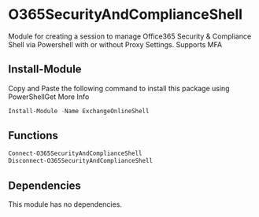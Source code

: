 # O365SecurityAndComplianceShell
Module for creating a session to manage Office365 Security & Compliance Shell via Powershell with or without Proxy Settings. Supports MFA

## Install-Module
Copy and Paste the following command to install this package using PowerShellGet More Info
```powershell
Install-Module -Name ExchangeOnlineShell 
```
## Functions
```powershell
Connect-O365SecurityAndComplianceShell 
Disconnect-O365SecurityAndComplianceShell
```
## Dependencies
This module has no dependencies.

